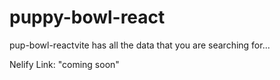 # puppy-bowl-react

pup-bowl-reactvite has all the data that you are searching for...

Nelify Link: "coming soon"